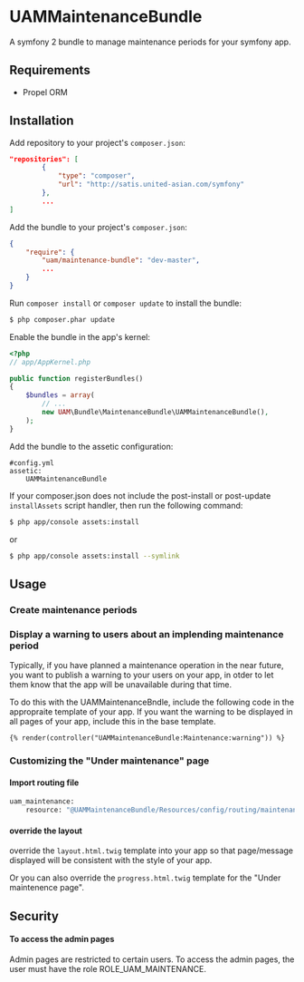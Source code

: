UAMMaintenanceBundle
===================

A symfony 2 bundle to manage maintenance periods for your symfony app.

Requirements
------------
* Propel ORM

Installation
------------

Add repository to your project's `composer.json`:

```json
"repositories": [
		{
			"type": "composer",
			"url": "http://satis.united-asian.com/symfony"
		},
		...
]
```

Add the bundle to your project's `composer.json`:

```json
{
    "require": {
        "uam/maintenance-bundle": "dev-master",
        ...
    }
}
```

Run `composer install` or `composer update` to install the bundle:

``` bash
$ php composer.phar update
```


Enable the bundle in the app's kernel:

``` php
<?php
// app/AppKernel.php

public function registerBundles()
{
    $bundles = array(
        // ...
        new UAM\Bundle\MaintenanceBundle\UAMMaintenanceBundle(),
    );
}
```

Add the bundle to the assetic configuration:

```
#config.yml
assetic:
    UAMMaintenanceBundle
```

If your composer.json does not include the post-install or post-update `installAssets` script handler, then run the following command:

``` bash
$ php app/console assets:install
```

or

``` bash
$ php app/console assets:install --symlink
```

Usage
-----

### Create maintenance periods

### Display a warning to users about an implending maintenance period

Typically, if you have planned a maintenance operation in the near future, you want to publish a warning to your users on your app, in otder to let them know that the app will be unavailable during that time.

To do this with the UAMMaintenanceBndle, include the following code in the appropraite template of your app. If you want the warning to be displayed in all pages of your app, include this in the base template.

``` twig
{% render(controller("UAMMaintenanceBundle:Maintenance:warning")) %}
```

### Customizing the "Under maintenance" page
#### Import routing file

``` bash
uam_maintenance:
    resource: "@UAMMaintenanceBundle/Resources/config/routing/maintenance.yml"
```
#### override the layout
override the `layout.html.twig` template into your app so that page/message displayed will be consistent with the style of your app.

Or you can also override the `progress.html.twig` template for the "Under maintenence page". 

Security
----

#### To access the admin pages

Admin pages are restricted to certain users. To access the admin pages, the user must have the role ROLE_UAM_MAINTENANCE.